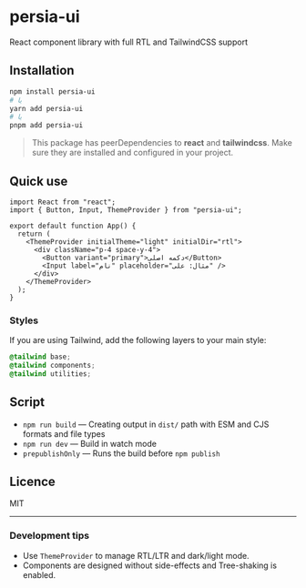 # persia-ui

React component library with full RTL and TailwindCSS support

## Installation

```bash
npm install persia-ui
# یا
yarn add persia-ui
# یا
pnpm add persia-ui
```

> This package has peerDependencies to **react** and **tailwindcss**. Make sure they are installed and configured in your project.

## Quick use

```tsx
import React from "react";
import { Button, Input, ThemeProvider } from "persia-ui";

export default function App() {
  return (
    <ThemeProvider initialTheme="light" initialDir="rtl">
      <div className="p-4 space-y-4">
        <Button variant="primary">دکمه اصلی</Button>
        <Input label="نام" placeholder="مثال: علی" />
      </div>
    </ThemeProvider>
  );
}
```

### Styles

If you are using Tailwind, add the following layers to your main style:

```css
@tailwind base;
@tailwind components;
@tailwind utilities;
```

## Script

- `npm run build` — Creating output in `dist/` path with ESM and CJS formats and file types
- `npm run dev` — Build in watch mode
- `prepublishOnly` — Runs the build before `npm publish`

## Licence

MIT

---

### Development tips

- Use `ThemeProvider` to manage RTL/LTR and dark/light mode.
- Components are designed without side-effects and Tree-shaking is enabled.
